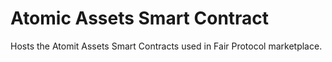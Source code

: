 # Atomic Assets Smart Contract

Hosts the Atomit Assets Smart Contracts used in Fair Protocol marketplace.
